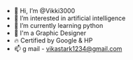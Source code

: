 - 👋 Hi, I’m @Vikki3000
- 👀 I’m interested in artificial intelligence 
- 🌱 I’m currently learning python 
- 💝 I'm a Graphic Designer
- 🔥 Certified by Google & HP 
- 📫 g mail - vikastark1234@gmail.com

<!---
Vikki3000/Vikki3000 is a ✨ special ✨ repository because its `README.md` (this file) appears on your GitHub profile.
You can click the Preview link to take a look at your changes.
--->
